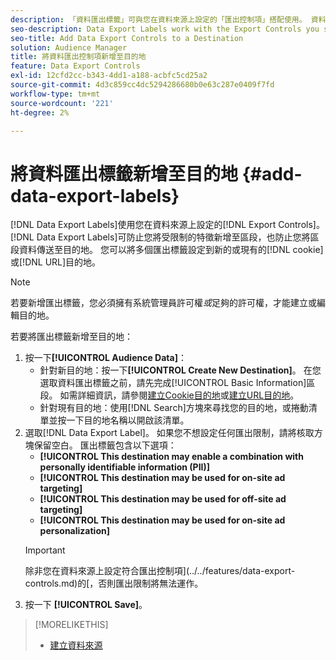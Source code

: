 ```yaml
---
description: 「資料匯出標籤」可與您在資料來源上設定的「匯出控制項」搭配使用。 資料匯出標籤可防止您將受限制的特徵新增至區段，也防止您將區段資料傳送至目的地。 您可以將多個匯出標籤設定到新的或現有的Cookie或URL目的地。
seo-description: Data Export Labels work with the Export Controls you set on a data source. Data Export Labels prevent you from adding restricted traits to a segment and from sending segment data to a destination. You can set multiple export labels to a new or existing cookie or URL destination.
seo-title: Add Data Export Controls to a Destination
solution: Audience Manager
title: 將資料匯出控制項新增至目的地
feature: Data Export Controls
exl-id: 12cfd2cc-b343-4dd1-a188-acbfc5cd25a2
source-git-commit: 4d3c859cc4dc5294286680b0e63c287e0409f7fd
workflow-type: tm+mt
source-wordcount: '221'
ht-degree: 2%

---
```


# 將資料匯出標籤新增至目的地 {#add-data-export-labels}

[!DNL Data Export Labels]使用您在資料來源上設定的[!DNL Export Controls]。 [!DNL Data Export Labels]可防止您將受限制的特徵新增至區段，也防止您將區段資料傳送至目的地。 您可以將多個匯出標籤設定到新的或現有的[!DNL cookie]或[!DNL URL]目的地。

>[!NOTE]
>
>若要新增匯出標籤，您必須擁有系統管理員許可權&#x200B;*或*&#x200B;足夠的許可權，才能建立或編輯目的地。

<!-- t_export_labels.xml -->

若要將匯出標籤新增至目的地：

1. 按一下&#x200B;**[!UICONTROL Audience Data]**：
   * 針對新目的地：按一下&#x200B;**[!UICONTROL Create New Destination]**。 在您選取資料匯出標籤之前，請先完成[!UICONTROL Basic Information]區段。 如需詳細資訊，請參閱[建立Cookie目的地](../../features/destinations/create-cookie-destination.md)或[建立URL目的地](../../features/destinations/create-url-destination.md)。
   * 針對現有目的地：使用[!DNL Search]方塊來尋找您的目的地，或捲動清單並按一下目的地名稱以開啟該清單。
1. 選取[!DNL Data Export Label]。 如果您不想設定任何匯出限制，請將核取方塊保留空白。 匯出標籤包含以下選項：
   * **[!UICONTROL This destination may enable a combination with personally identifiable information (PII)]**
   * **[!UICONTROL This destination may be used for on-site ad targeting]**
   * **[!UICONTROL This destination may be used for off-site ad targeting]**
   * **[!UICONTROL This destination may be used for on-site ad personalization]**
   >[!IMPORTANT]
   >
   >除非您在資料來源上設定符合匯出控制項](../../features/data-export-controls.md)的[，否則匯出限制將無法運作。
1. 按一下 **[!UICONTROL Save]**。

>[!MORELIKETHIS]
>
>* [建立資料來源](../../features/manage-datasources.md#create-data-source)
